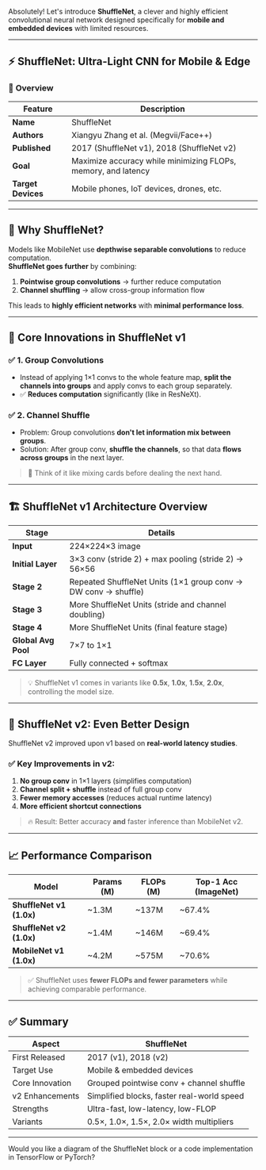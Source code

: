 Absolutely! Let's introduce **ShuffleNet**, a clever and highly efficient convolutional neural network designed specifically for **mobile and embedded devices** with limited resources.

---

## ⚡ **ShuffleNet: Ultra-Light CNN for Mobile & Edge**

### 📌 **Overview**

| Feature             | Description                                           |
|----------------------|-------------------------------------------------------|
| **Name**             | ShuffleNet                                           |
| **Authors**          | Xiangyu Zhang et al. (Megvii/Face++)                |
| **Published**        | 2017 (ShuffleNet v1), 2018 (ShuffleNet v2)          |
| **Goal**             | Maximize accuracy while minimizing FLOPs, memory, and latency |
| **Target Devices**   | Mobile phones, IoT devices, drones, etc.             |

---

## 🧠 **Why ShuffleNet?**

Models like MobileNet use **depthwise separable convolutions** to reduce computation.  
**ShuffleNet goes further** by combining:

1. **Pointwise group convolutions** → further reduce computation  
2. **Channel shuffling** → allow cross-group information flow  

This leads to **highly efficient networks** with **minimal performance loss**.

---

## 🔧 **Core Innovations in ShuffleNet v1**

### ✅ 1. **Group Convolutions**
- Instead of applying 1×1 convs to the whole feature map, **split the channels into groups** and apply convs to each group separately.
- ✅ **Reduces computation** significantly (like in ResNeXt).

### ✅ 2. **Channel Shuffle**
- Problem: Group convolutions **don't let information mix between groups**.
- Solution: After group conv, **shuffle the channels**, so that data **flows across groups** in the next layer.

> 🔁 Think of it like mixing cards before dealing the next hand.

---

## 🏗️ **ShuffleNet v1 Architecture Overview**

| **Stage**       | **Details**                                                  |
|------------------|--------------------------------------------------------------|
| **Input**        | 224×224×3 image                                              |
| **Initial Layer**| 3×3 conv (stride 2) + max pooling (stride 2) → 56×56         |
| **Stage 2**      | Repeated ShuffleNet Units (1×1 group conv → DW conv → shuffle) |
| **Stage 3**      | More ShuffleNet Units (stride and channel doubling)          |
| **Stage 4**      | More ShuffleNet Units (final feature stage)                  |
| **Global Avg Pool** | 7×7 to 1×1                                                 |
| **FC Layer**     | Fully connected + softmax                                    |

> 💡 ShuffleNet v1 comes in variants like **0.5x**, **1.0x**, **1.5x**, **2.0x**, controlling the model size.

---

## 🚀 **ShuffleNet v2: Even Better Design**

ShuffleNet v2 improved upon v1 based on **real-world latency studies**.

### ✅ Key Improvements in v2:
1. **No group conv** in 1×1 layers (simplifies computation)
2. **Channel split + shuffle** instead of full group conv
3. **Fewer memory accesses** (reduces actual runtime latency)
4. **More efficient shortcut connections**

> 🔥 Result: Better accuracy **and** faster inference than MobileNet v2.

---

## 📈 **Performance Comparison**

| Model            | Params (M) | FLOPs (M) | Top-1 Acc (ImageNet) |
|------------------|------------|-----------|------------------------|
| **ShuffleNet v1 (1.0x)** | ~1.3M      | ~137M     | ~67.4%               |
| **ShuffleNet v2 (1.0x)** | ~1.4M      | ~146M     | ~69.4%               |
| **MobileNet v1 (1.0x)**  | ~4.2M      | ~575M     | ~70.6%               |

> ✅ ShuffleNet uses **fewer FLOPs and fewer parameters** while achieving comparable performance.

---

## ✅ **Summary**

| **Aspect**          | **ShuffleNet**                             |
|---------------------|---------------------------------------------|
| First Released      | 2017 (v1), 2018 (v2)                        |
| Target Use          | Mobile & embedded devices                   |
| Core Innovation     | Grouped pointwise conv + channel shuffle    |
| v2 Enhancements     | Simplified blocks, faster real-world speed  |
| Strengths           | Ultra-fast, low-latency, low-FLOP           |
| Variants            | 0.5×, 1.0×, 1.5×, 2.0× width multipliers     |

---

Would you like a diagram of the ShuffleNet block or a code implementation in TensorFlow or PyTorch?
